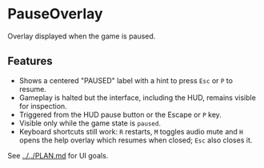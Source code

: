# PauseOverlay

Overlay displayed when the game is paused.

## Features

- Shows a centered "PAUSED" label with a hint to press `Esc` or `P` to resume.
- Gameplay is halted but the interface, including the HUD, remains visible for
  inspection.
- Triggered from the HUD pause button or the Escape or `P` key.
- Visible only while the game state is `paused`.
- Keyboard shortcuts still work: `R` restarts, `M` toggles audio mute and `H`
  opens the help overlay which resumes when closed; `Esc` also closes it.

See [../../PLAN.md](../../PLAN.md) for UI goals.
